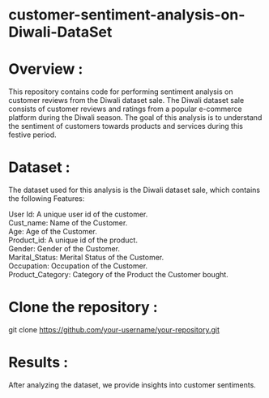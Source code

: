 # customer-sentiment-analysis-on-Diwali-DataSet
# Overview :
This repository contains code for performing sentiment analysis on customer reviews from the Diwali dataset sale. The Diwali dataset sale consists of customer reviews and ratings from a popular e-commerce platform during the Diwali season. The goal of this analysis is to understand the sentiment of customers towards products and services during this festive period.


# Dataset :
The dataset used for this analysis is the Diwali dataset sale, which contains the following Features:

User Id: A unique user id of the customer.\
Cust_name: Name of the Customer.\
Age: Age of the Customer.\
Product_id: A unique id of the product.\
Gender: Gender of the Customer.\
Marital_Status: Merital Status of the Customer.\
Occupation: Occupation of the Customer.\
Product_Category: Category of the Product the Customer bought.


# Clone the repository :
git clone https://github.com/your-username/your-repository.git

# Results :
After analyzing the dataset, we provide insights into customer sentiments.
